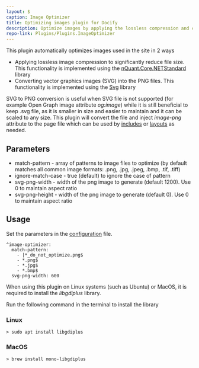 ```yaml
---
layout: $
caption: Image Optimizer
title: Optimizing images plugin for Docify
description: Optimize images by applying the lossless compression and converting vector images to png
repo-link: Plugins/Plugins.ImageOptimizer
---
```

This plugin automatically optimizes images used in the site in 2 ways

* Applying lossless image compression to significantly reduce file size. This functionality is implemented using the [nQuant.Core.NETStandard](https://www.nuget.org/packages/nQuant.Core.NETStandard/) library
* Converting vector graphics images (SVG) into the PNG files. This functionality is implemented using the [Svg](https://www.nuget.org/packages/Svg/) library

SVG to PNG conversion is useful when SVG file is not supported (for example Open Graph image attribute *og:image*) while it is still beneficial to keep .svg file, as it is smaller in size and easier to maintain and it can be scaled to any size. This plugin will convert the file and inject *image-png* attribute to the page file which can be used by [includes](/includes/) or [layouts](/layouts/) as needed.

## Parameters

* match-pattern - array of patterns to image files to optimize (by default matches all common image formats: .png, .jpg, .jpeg, .bmp, .tif, .tiff)
* ignore-match-case - true (default) to ignore the case of pattern
* svg-png-width - width of the png image to generate (default 1200). Use 0 to maintain aspect ratio
* svg-png-height - width of the png image to generate (default 0). Use 0 to maintain aspect ratio

## Usage

Set the parameters in the [configuration](/configuration/) file.

~~~
^image-optimizer:
  match-pattern:
    - |*_do_not_optimize.png$
    - *.png$
    - *.jpg$
    - *.bmp$
  svg-png-width: 600
~~~

When using this plugin on Linux systems (such as Ubuntu) or MacOS, it is required to install the *libgdiplus* library.

Run the following command in the terminal to install the library

### Linux

~~~
> sudo apt install libgdiplus
~~~

### MacOS

~~~
> brew install mono-libgdiplus
~~~